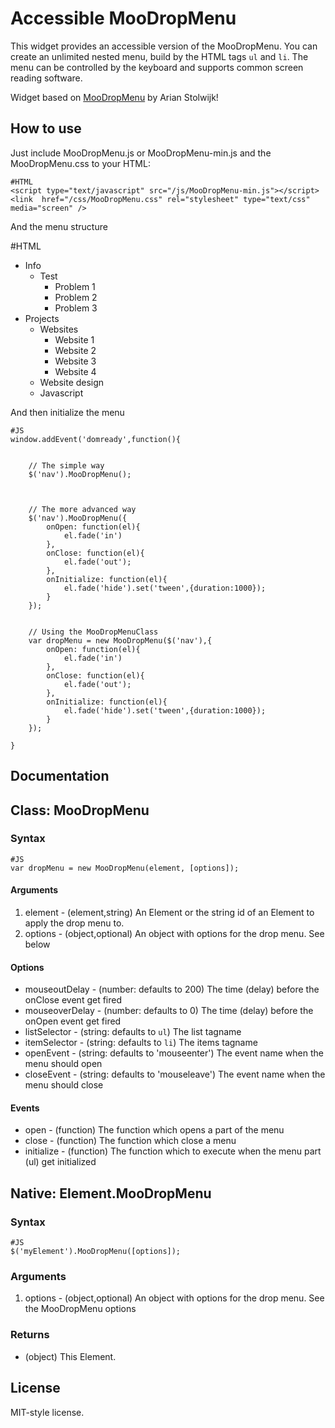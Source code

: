 Accessible MooDropMenu
===========

This widget provides an accessible version of the MooDropMenu. You can create an unlimited nested menu,
build by the HTML tags <code>ul</code> and <code>li</code>. The menu can be controlled by the keyboard 
and supports common screen reading software.
	
Widget based on <a href="http://mootools.net/forge/p/moodropmenu" title="MooDropMenu on Mootools Forge">MooDropMenu</a> by Arian Stolwijk! 


How to use
----------

Just include MooDropMenu.js or MooDropMenu-min.js and the MooDropMenu.css to your HTML:

	#HTML
	<script type="text/javascript" src="/js/MooDropMenu-min.js"></script>
	<link  href="/css/MooDropMenu.css" rel="stylesheet" type="text/css" media="screen" />

And the menu structure

#HTML
<div id="nav_wrapper">
	<ul id="nav">
		<li><div><span>Info</span></div>
			<ul>
				<li><div><span>Test</span></div>
					<ul>
						<li><div><span>Problem 1</span></div></li>
						<li><div><span>Problem 2</span></div></li>
						<li><div><span>Problem 3</span></div></li>
					</ul>
				</li>
			</ul>
		</li>
		<li>
			<div><span>Projects</span></div>
			<ul>
				<li>
					<div><span>Websites</span></div>
					<ul>
						<li>
							<div><span>Website 1</span></div>
						</li>
						<li>
							<div><span>Website 2</span></div>
						</li>
						<li>
							<div><span>Website 3</span></div>
						</li>
						<li>
							<div><span>Website 4</span></div>
						</li>
					</ul>
				</li>
				<li>
					<div><span>Website design</span></div>
				</li>
				<li>
					<div><span>Javascript</span></div>
				</li>
			</ul>
		</li>
	</ul>
</div>


And then initialize the menu

	#JS
	window.addEvent('domready',function(){


		// The simple way
		$('nav').MooDropMenu();



		// The more advanced way
		$('nav').MooDropMenu({
			onOpen: function(el){
				el.fade('in')
			},
			onClose: function(el){
				el.fade('out');
			},
			onInitialize: function(el){
				el.fade('hide').set('tween',{duration:1000});
			}
		});


		// Using the MooDropMenuClass
		var dropMenu = new MooDropMenu($('nav'),{
			onOpen: function(el){
				el.fade('in')
			},
			onClose: function(el){
				el.fade('out');
			},
			onInitialize: function(el){
				el.fade('hide').set('tween',{duration:1000});
			}
		});

	}

Documentation
-------------

## Class: MooDropMenu ##

### Syntax ###

	#JS
	var dropMenu = new MooDropMenu(element, [options]);

#### Arguments ####
1. element - (element,string) An Element or the string id of an Element to apply the drop menu to.
2. options - (object,optional) An object with options for the drop menu. See below

#### Options ####
- mouseoutDelay - (number: defaults to 200) The time (delay) before the onClose event get fired
- mouseoverDelay - (number: defaults to 0) The time (delay) before the onOpen event get fired
- listSelector - (string: defaults to `ul`) The list tagname
- itemSelector - (string: defaults to `li`) The items tagname
- openEvent - (string: defaults to 'mouseenter') The event name when the menu should open
- closeEvent - (string: defaults to 'mouseleave') The event name when the menu should close

#### Events ####
- open - (function) The function which opens a part of the menu
- close - (function) The function which close a menu
- initialize - (function) The function which to execute when the menu part (ul) get initialized

## Native: Element.MooDropMenu ##


### Syntax ###

	#JS
	$('myElement').MooDropMenu([options]);

### Arguments ###
1. options - (object,optional) An object with options for the drop menu. See the MooDropMenu options

### Returns ###
- (object) This Element.


License
-------
MIT-style license.
